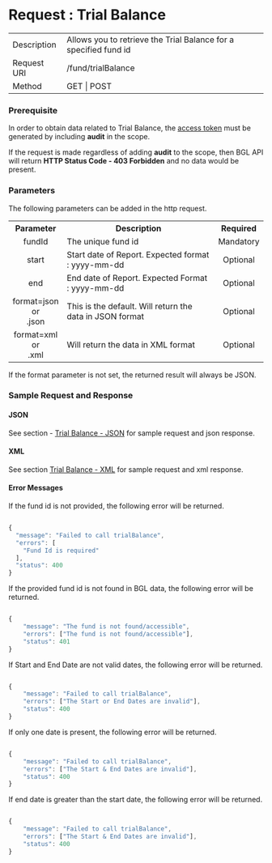 # Request : Trial Balance

<table>
    <tr>
        <td>Description</td>
        <td>Allows you to retrieve the Trial Balance for a specified fund id</td>
    </tr>
    <tr>
        <td>Request URI</td>
        <td>/fund/trialBalance</td>
    </tr>
    <tr>
        <td>Method</td>
        <td>GET | POST</td>
    </tr>
</table>

### Prerequisite

In order to obtain data related to Trial Balance, the [access token](../getting_started/obtaining_request_token.md) must be generated by including **audit** in the scope.

If the request is made regardless of adding **audit** to the scope, then BGL API will return **HTTP Status Code - 403 Forbidden** and no data would be present.

### Parameters

The following parameters can be added in the http request.

<table>
    <tr>
        <th>Parameter</th>
        <th>Description</th>
        <th>Required</th>
    </tr>
    <tr>
        <td align="center">fundId</td>
        <td>The unique fund id</td>
        <td  align="center">Mandatory</td>
    </tr>
    <tr>
        <td align="center">start</td>
        <td>Start date of Report.  Expected format : yyyy-mm-dd</td>
        <td  align="center">Optional</td>
    </tr>
    <tr>
        <td align="center">end</td>
        <td>End date of Report.  Expected Format : yyyy-mm-dd</td>
        <td  align="center">Optional</td>
    </tr>
    <tr>
        <td align="center">format=json <br> or <br> .json</td>
        <td>This is the default. Will return the data in JSON format</td>
        <td  align="center">Optional</td>
    </tr>
    <tr>
        <td align="center">format=xml  <br> or <br> .xml</td>
        <td>Will return the data in XML format</td>
        <td  align="center">Optional</td>
    </tr>
<table>

If the format parameter is not set, the returned result will always be JSON.

### Sample Request and Response

#### JSON

See section - [Trial Balance - JSON](../sample_data/trial_balance_-_json.md) for sample request and json response.

#### XML

See section [Trial Balance - XML](../sample_data/trial_balance_-_xml.md) for sample request and xml response.

#### Error Messages

If the fund id is not provided, the following error will be returned.

```javascript

{
  "message": "Failed to call trialBalance",
  "errors": [
    "Fund Id is required"
  ],
  "status": 400
}

```

If the provided fund id is not found in BGL data, the following error will be returned.

```javascript

{
	"message": "The fund is not found/accessible",
	"errors": ["The fund is not found/accessible"],
	"status": 401
}

```

If Start and End Date are not valid dates, the following error will be returned.

```javascript

{
	"message": "Failed to call trialBalance",
	"errors": ["The Start or End Dates are invalid"],
	"status": 400
}

```

If only one date is present, the following error will be returned.

```javascript

{
	"message": "Failed to call trialBalance",
	"errors": ["The Start & End Dates are invalid"],
	"status": 400
}

```

If end date is greater than the start date, the following error will be returned.

```javascript

{
	"message": "Failed to call trialBalance",
	"errors": ["The Start & End Dates are invalid"],
	"status": 400
}

```



